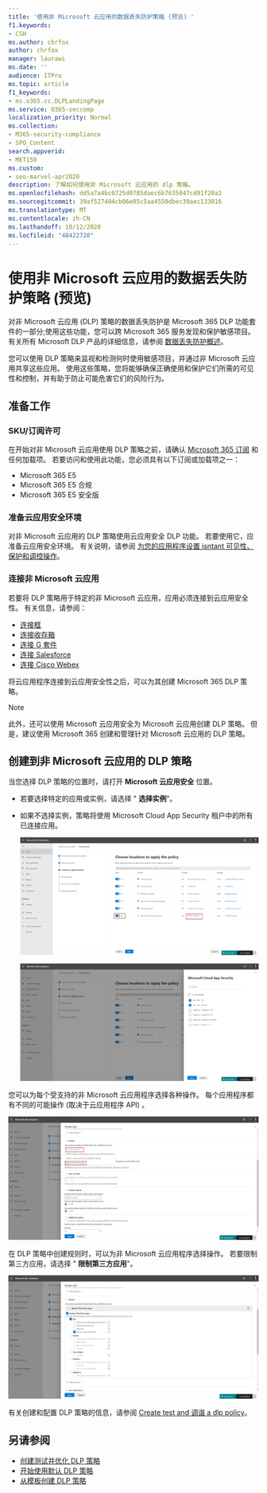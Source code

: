 ```yaml
---
title: '使用非 Microsoft 云应用的数据丢失防护策略 (预览) '
f1.keywords:
- CSH
ms.author: chrfox
author: chrfox
manager: laurawi
ms.date: ''
audience: ITPro
ms.topic: article
f1_keywords:
- ms.o365.cc.DLPLandingPage
ms.service: O365-seccomp
localization_priority: Normal
ms.collection:
- M365-security-compliance
- SPO_Content
search.appverid:
- MET150
ms.custom:
- seo-marvel-apr2020
description: 了解如何使用非 Microsoft 云应用的 dlp 策略。
ms.openlocfilehash: dd5a7a4bc0725d0785daec6b7635047cd91f20a2
ms.sourcegitcommit: 39af527404cb06e05c5aa4550dbec39aec133016
ms.translationtype: MT
ms.contentlocale: zh-CN
ms.lasthandoff: 10/12/2020
ms.locfileid: "48422720"
---
```

# <a name="use-data-loss-prevention-policies-for-non-microsoft-cloud-apps-preview"></a>使用非 Microsoft 云应用的数据丢失防护策略 (预览) 

对非 Microsoft 云应用 (DLP) 策略的数据丢失防护是 Microsoft 365 DLP 功能套件的一部分;使用这些功能，您可以跨 Microsoft 365 服务发现和保护敏感项目。 有关所有 Microsoft DLP 产品的详细信息，请参阅 [数据丢失防护概述](https://docs.microsoft.com/microsoft-365/compliance/data-loss-prevention-policies?view=o365-worldwide)。

您可以使用 DLP 策略来监视和检测何时使用敏感项目，并通过非 Microsoft 云应用共享这些应用。 使用这些策略，您将能够确保正确使用和保护它们所需的可见性和控制，并有助于防止可能危害它们的风险行为。

## <a name="before-you-begin"></a>准备工作

### <a name="skusubscriptions-licensing"></a>SKU/订阅许可

在开始对非 Microsoft 云应用使用 DLP 策略之前，请确认 [Microsoft 365 订阅](https://www.microsoft.com/microsoft-365/compare-microsoft-365-enterprise-plans?rtc=1) 和任何加载项。 若要访问和使用此功能，您必须具有以下订阅或加载项之一：

- Microsoft 365 E5
- Microsoft 365 E5 合规
- Microsoft 365 E5 安全版

### <a name="prepare-your-cloud-app-security-environment"></a>准备云应用安全环境

对非 Microsoft 云应用的 DLP 策略使用云应用安全 DLP 功能。 若要使用它，应准备云应用安全环境。 有关说明，请参阅 [为您的应用程序设置 isntant 可见性、保护和调控操作](https://docs.microsoft.com/cloud-app-security/getting-started-with-cloud-app-security#step-1-set-instant-visibility-protection-and-governance-actions-for-your-apps)。

### <a name="connect-a-non-microsoft-cloud-app"></a>连接非 Microsoft 云应用

若要将 DLP 策略用于特定的非 Microsoft 云应用，应用必须连接到云应用安全性。 有关信息，请参阅：

- [连接框](https://docs.microsoft.com/cloud-app-security/connect-box-to-microsoft-cloud-app-security)
- [连接收存箱](https://docs.microsoft.com/cloud-app-security/connect-dropbox-to-microsoft-cloud-app-security)
- [连接 G 套件](https://docs.microsoft.com/cloud-app-security/connect-google-apps-to-microsoft-cloud-app-security)
- [连接 Salesforce](https://docs.microsoft.com/cloud-app-security/connect-salesforce-to-microsoft-cloud-app-security)
- [连接 Cisco Webex](https://docs.microsoft.com/cloud-app-security/connect-webex-to-microsoft-cloud-app-security)

将云应用程序连接到云应用安全性之后，可以为其创建 Microsoft 365 DLP 策略。

>[!NOTE]
>此外，还可以使用 Microsoft 云应用安全为 Microsoft 云应用创建 DLP 策略。 但是，建议使用 Microsoft 365 创建和管理针对 Microsoft 云应用的 DLP 策略。

## <a name="create-a-dlp-policy-to-a-non-microsoft-cloud-app"></a>创建到非 Microsoft 云应用的 DLP 策略

当您选择 DLP 策略的位置时，请打开 **Microsoft 云应用安全** 位置。

- 若要选择特定的应用或实例，请选择 " **选择实例**"。
- 如果不选择实例，策略将使用 Microsoft Cloud App Security 租户中的所有已连接应用。

   ![应用策略的位置](../media/1-dlp-non-microsoft-cloud-app-choose-instance.png)

   ![Box-US 和 Box-General](../media/2-dlp-non-microsoft-cloud-app-box.png)

您可以为每个受支持的非 Microsoft 云应用程序选择各种操作。 每个应用程序都有不同的可能操作 (取决于云应用程序 API) 。

![创建规则](../media/3-dlp-non-microsoft-cloud-app-create-rule.png)

在 DLP 策略中创建规则时，可以为非 Microsoft 云应用程序选择操作。 若要限制第三方应用，请选择 " **限制第三方应用**"。

![限制第三方应用程序](../media/4-dlp-non-microsoft-cloud-app-restrict-third-party-apps.png)

有关创建和配置 DLP 策略的信息，请参阅 [Create test and 调谐 a dlp policy](https://docs.microsoft.com/microsoft-365/compliance/create-test-tune-dlp-policy?view=o365-worldwide)。

## <a name="see-also"></a>另请参阅

- [创建测试并优化 DLP 策略](https://docs.microsoft.com/microsoft-365/compliance/create-test-tune-dlp-policy?view=o365-worldwide)
- [开始使用默认 DLP 策略](https://docs.microsoft.com/microsoft-365/compliance/get-started-with-the-default-dlp-policy?view=o365-worldwide)
- [从模板创建 DLP 策略](https://docs.microsoft.com/microsoft-365/compliance/create-a-dlp-policy-from-a-template?view=o365-worldwide)

